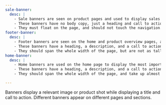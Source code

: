 ```yaml
---
sale-banner:
  desc: |
    - Sale banners are seen on product pages and used to display sales and featured items.
    - These banners have no body copy, just a heading and call to action.
    - They must float on the page, and should not touch the navigation. Their width is also capped at larger screen sizes.
footer-banner:
  desc: |
    - Footer banners are seen on the home and product overview pages, and are used to prompt interaction.
    - These banners have a heading, a description, and a call to action.
    - They should span the whole width of the page, but are not as tall as a home banner.
home-banner:
  desc: |
    - Home banners are used on the home page to display the most important featured information.
    - These banners have a heading, a description, and a call to action.
    - They should span the whole width of the page, and take up almost the full height of the viewport.

---
```

Banners display a relevant image or product shot while displaying a title and call to action. Different banners appear on different pages and sections.
